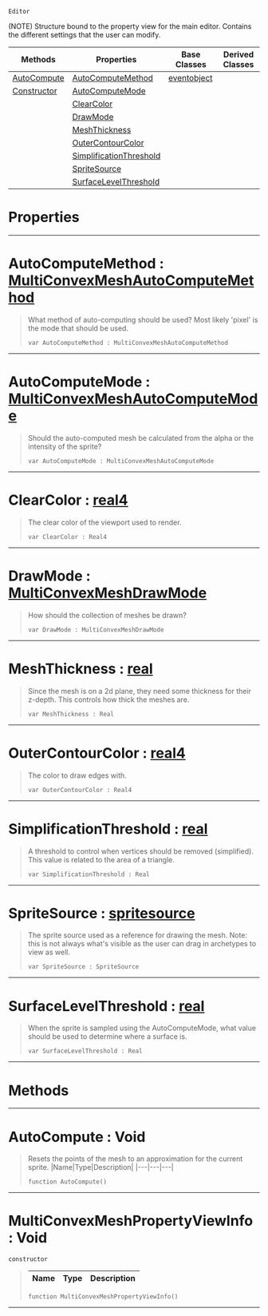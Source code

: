  `Editor`

(NOTE) Structure bound to the property view for the main editor. Contains the different settings that the user can modify.

|Methods|Properties|Base Classes|Derived Classes|
|---|---|---|---|
|[ AutoCompute](https://github.com/ArendDanielek/ZeroDocsTest/blob/master/code_reference/class_reference/multiconvexmeshpropertyviewinfo.markdown#autocompute-void)|[ AutoComputeMethod](https://github.com/ArendDanielek/ZeroDocsTest/blob/master/code_reference/class_reference/multiconvexmeshpropertyviewinfo.markdown#autocomputemethod-zero-e)|[eventobject](https://github.com/ArendDanielek/ZeroDocsTest/blob/master/code_reference/class_reference/eventobject.markdown)| |
|[ Constructor](https://github.com/ArendDanielek/ZeroDocsTest/blob/master/code_reference/class_reference/multiconvexmeshpropertyviewinfo.markdown#multiconvexmeshpropertyv)|[ AutoComputeMode](https://github.com/ArendDanielek/ZeroDocsTest/blob/master/code_reference/class_reference/multiconvexmeshpropertyviewinfo.markdown#autocomputemode-zero-eng)| | |
| |[ ClearColor](https://github.com/ArendDanielek/ZeroDocsTest/blob/master/code_reference/class_reference/multiconvexmeshpropertyviewinfo.markdown#clearcolor-zero-engine-d)| | |
| |[ DrawMode](https://github.com/ArendDanielek/ZeroDocsTest/blob/master/code_reference/class_reference/multiconvexmeshpropertyviewinfo.markdown#drawmode-zero-engine-doc)| | |
| |[ MeshThickness](https://github.com/ArendDanielek/ZeroDocsTest/blob/master/code_reference/class_reference/multiconvexmeshpropertyviewinfo.markdown#meshthickness-zero-engin)| | |
| |[ OuterContourColor](https://github.com/ArendDanielek/ZeroDocsTest/blob/master/code_reference/class_reference/multiconvexmeshpropertyviewinfo.markdown#outercontourcolor-zero-e)| | |
| |[ SimplificationThreshold](https://github.com/ArendDanielek/ZeroDocsTest/blob/master/code_reference/class_reference/multiconvexmeshpropertyviewinfo.markdown#simplificationthreshold)| | |
| |[ SpriteSource](https://github.com/ArendDanielek/ZeroDocsTest/blob/master/code_reference/class_reference/multiconvexmeshpropertyviewinfo.markdown#spritesource-zero-engine)| | |
| |[ SurfaceLevelThreshold](https://github.com/ArendDanielek/ZeroDocsTest/blob/master/code_reference/class_reference/multiconvexmeshpropertyviewinfo.markdown#surfacelevelthreshold-ze)| | |


 #  Properties


---  
 #  AutoComputeMethod : [MultiConvexMeshAutoComputeMethod](https://github.com/ArendDanielek/ZeroDocsTest/blob/master/code_reference/enum_reference.markdown#multiconvexmeshautocomputemethod)

> What method of auto-computing should be used? Most likely 'pixel' is the mode that should be used.
> ``` lang=cpp, name=Zilch
> var AutoComputeMethod : MultiConvexMeshAutoComputeMethod


---  
 #  AutoComputeMode : [MultiConvexMeshAutoComputeMode](https://github.com/ArendDanielek/ZeroDocsTest/blob/master/code_reference/enum_reference.markdown#multiconvexmeshautocomputemode)

> Should the auto-computed mesh be calculated from the alpha or the intensity of the sprite?
> ``` lang=cpp, name=Zilch
> var AutoComputeMode : MultiConvexMeshAutoComputeMode


---  
 #  ClearColor : [real4](https://github.com/ArendDanielek/ZeroDocsTest/blob/master/code_reference/zilch_base_types/real4.markdown)

> The clear color of the viewport used to render.
> ``` lang=cpp, name=Zilch
> var ClearColor : Real4


---  
 #  DrawMode : [MultiConvexMeshDrawMode](https://github.com/ArendDanielek/ZeroDocsTest/blob/master/code_reference/enum_reference.markdown#multiconvexmeshdrawmode)

> How should the collection of meshes be drawn?
> ``` lang=cpp, name=Zilch
> var DrawMode : MultiConvexMeshDrawMode


---  
 #  MeshThickness : [real](https://github.com/ArendDanielek/ZeroDocsTest/blob/master/code_reference/zilch_base_types/real.markdown)

> Since the mesh is on a 2d plane, they need some thickness for their z-depth. This controls how thick the meshes are.
> ``` lang=cpp, name=Zilch
> var MeshThickness : Real


---  
 #  OuterContourColor : [real4](https://github.com/ArendDanielek/ZeroDocsTest/blob/master/code_reference/zilch_base_types/real4.markdown)

> The color to draw edges with.
> ``` lang=cpp, name=Zilch
> var OuterContourColor : Real4


---  
 #  SimplificationThreshold : [real](https://github.com/ArendDanielek/ZeroDocsTest/blob/master/code_reference/zilch_base_types/real.markdown)

> A threshold to control when vertices should be removed (simplified). This value is related to the area of a triangle.
> ``` lang=cpp, name=Zilch
> var SimplificationThreshold : Real


---  
 #  SpriteSource : [spritesource](https://github.com/ArendDanielek/ZeroDocsTest/blob/master/code_reference/class_reference/spritesource.markdown)

> The sprite source used as a reference for drawing the mesh. Note: this is not always what's visible as the user can drag in archetypes to view as well.
> ``` lang=cpp, name=Zilch
> var SpriteSource : SpriteSource


---  
 #  SurfaceLevelThreshold : [real](https://github.com/ArendDanielek/ZeroDocsTest/blob/master/code_reference/zilch_base_types/real.markdown)

> When the sprite is sampled using the AutoComputeMode, what value should be used to determine where a surface is.
> ``` lang=cpp, name=Zilch
> var SurfaceLevelThreshold : Real


---  
 #  Methods


---  
 #  AutoCompute : Void

> Resets the points of the mesh to an approximation for the current sprite.
> |Name|Type|Description|
> |---|---|---|
> ``` lang=cpp, name=Zilch
> function AutoCompute()
> ``` 


---  
 #  MultiConvexMeshPropertyViewInfo : Void

 `constructor`

> 
> |Name|Type|Description|
> |---|---|---|
> ``` lang=cpp, name=Zilch
> function MultiConvexMeshPropertyViewInfo()
> ``` 


---  
 
  
  
  
  
  
  
  

 